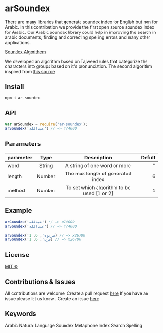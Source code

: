 # arSoundex

There are many libraries that generate soundex index for English but non for Arabic.
In this contribution we provide the first open source soundex index for Arabic.
Our Arabic soundex library could help in improving the search in arabic documents, finding and correcting spelling errors and many other applications.

[Soundex Algorithem](https://en.wikipedia.org/wiki/Soundex)

We developed an algorithm based on Tajweed rules that categorize the characters into groups based on it's pronunciation.
The second algorithm inspired from [this source](https://www.codeproject.com/Articles/26880/Arabic-Soundex)

## Install
```javascript
npm i ar-soundex
```
## API
```javascript
var arSoundex = require('ar-soundex');
arSoundex('عبدالله') // => x74600
```
## Parameters
| parameter        | Type | Description           | Defult  |
| ------------- |:-------------:|:-------------:| -----:|
| word      | String| A string of one word or more | '' |
| length      | Number | The max length of generated index |   6 |
| method | Number | To set which algorithm to be used [1 or 2] |    1 |

## Example
```javascript
arSoundex('عبدلله') // => x74600
arSoundex('عبدالله') // => x74600

arSoundex('ضربوه', 6, 1) // => x26700
arSoundex('ضرب', 6, 1) // => x26700
```
## License
[MIT ©](https://github.com/SupervisionT/arSoundex/blob/master/LICENSE)

## Contributions & Issues
All contributions are welcome. Create a pull request [here](https://github.com/SupervisionT/arSoundex/pulls)
If you have an issue please let us know . Create an issue [here](https://github.com/SupervisionT/arSoundex/issues)

## Keywords
Arabic Natural Language Soundex Metaphone Index Search Spelling